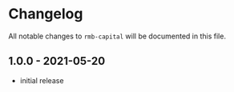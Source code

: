 # Changelog

All notable changes to `rmb-capital` will be documented in this file.

## 1.0.0 - 2021-05-20

- initial release

